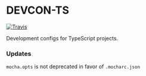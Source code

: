 DEVCON-TS
=========

[![Travis](https://img.shields.io/travis/lostintime/devcon-ts.svg)](https://travis-ci.org/lostintime/devcon-ts)

Development configs for TypeScript projects.

### Updates

`mocha.opts` is not deprecated in favor of `.mocharc.json`
